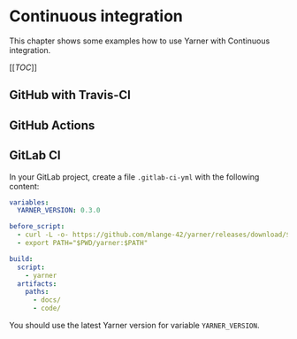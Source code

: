 # Continuous integration

This chapter shows some examples how to use Yarner with Continuous integration.

[[_TOC_]]

## GitHub with Travis-CI

## GitHub Actions

## GitLab CI

In your GitLab project, create a file `.gitlab-ci-yml` with the following content:

```yml
variables:
  YARNER_VERSION: 0.3.0

before_script:
  - curl -L -o- https://github.com/mlange-42/yarner/releases/download/${YARNER_VERSION}/yarner-${YARNER_VERSION}-linux.tar.gz | tar xz
  - export PATH="$PWD/yarner:$PATH"

build:
  script:
    - yarner
  artifacts:
    paths:
      - docs/
      - code/
```

You should use the latest Yarner version for variable `YARNER_VERSION`.
